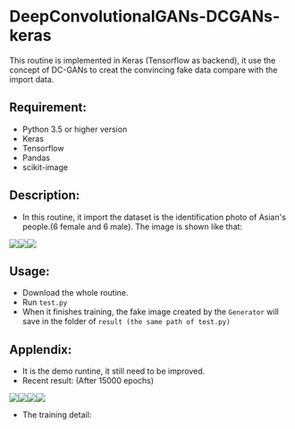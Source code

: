 # DeepConvolutionalGANs-DCGANs-keras
This routine is implemented in Keras (Tensorflow as backend), it use the concept of DC-GANs to creat the convincing fake data compare with the import data. 

## Requirement:
* Python 3.5 or higher version
* Keras
* Tensorflow
* Pandas
* scikit-image

## Description:
* In this routine, it import the dataset is the identification photo of Asian's people.(6 female and 6 male). The image is shown like that:

![](https://raw.githubusercontent.com/q145492675/DeepConvolutionalGANs-DCGANs-keras/master/DCGANs_keras/GANs_dataset/girl_7.jpg)![](https://raw.githubusercontent.com/q145492675/DeepConvolutionalGANs-DCGANs-keras/master/DCGANs_keras/GANs_dataset/man_3.jpg)![](https://raw.githubusercontent.com/q145492675/DeepConvolutionalGANs-DCGANs-keras/master/DCGANs_keras/GANs_dataset/man_8.jpg)

## Usage:
* Download the whole routine.
* Run `test.py` 
* When it finishes training, the fake image created by the `Generator` will save in the folder of `result (the same path of test.py)`

## Applendix:
* It is the demo runtine, it still need to be improved.
* Recent result: (After 15000 epochs)

![](https://raw.githubusercontent.com/q145492675/DeepConvolutionalGANs-DCGANs-keras/master/DCGANs_keras/result/predict/_0.jpg)![](https://raw.githubusercontent.com/q145492675/DeepConvolutionalGANs-DCGANs-keras/master/DCGANs_keras/result/predict/_5.jpg)![](https://github.com/q145492675/DeepConvolutionalGANs-DCGANs-keras/blob/master/DCGANs_keras/result/predict/_9.jpg)![](https://raw.githubusercontent.com/q145492675/DeepConvolutionalGANs-DCGANs-keras/master/DCGANs_keras/result/predict/_8.jpg)

* The training detail:

